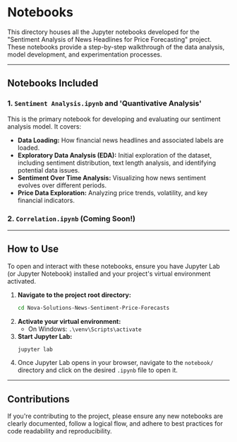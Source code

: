 # Notebooks

This directory houses all the Jupyter notebooks developed for the "Sentiment Analysis of News Headlines for Price Forecasting" project. These notebooks provide a step-by-step walkthrough of the data analysis, model development, and experimentation processes.

---

## Notebooks Included 

### 1. `Sentiment Analysis.ipynb` and 'Quantivative Analysis'

This is the primary notebook for developing and evaluating our sentiment analysis model. It covers:

* **Data Loading:** How financial news headlines and associated labels are loaded.
* **Exploratory Data Analysis (EDA):** Initial exploration of the dataset, including sentiment distribution, text length analysis, and identifying potential data issues. 
* **Sentiment Over Time Analysis:** Visualizing how news sentiment evolves over different periods.
* **Price Data Exploration:** Analyzing price trends, volatility, and key financial indicators.

### 2. `Correlation.ipynb` (Coming Soon!)
---

## How to Use

To open and interact with these notebooks, ensure you have Jupyter Lab (or Jupyter Notebook) installed and your project's virtual environment activated.

1.  **Navigate to the project root directory:**
    ```bash
    cd Nova-Solutions-News-Sentiment-Price-Forecasts
    ```
2.  **Activate your virtual environment:**
    * On Windows: `.\venv\Scripts\activate`
3.  **Start Jupyter Lab:**
    ```bash
    jupyter lab
    ```
4.  Once Jupyter Lab opens in your browser, navigate to the `notebook/` directory and click on the desired `.ipynb` file to open it.

---

## Contributions

If you're contributing to the project, please ensure any new notebooks are clearly documented, follow a logical flow, and adhere to best practices for code readability and reproducibility.